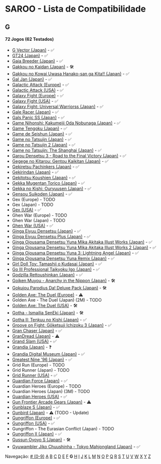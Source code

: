# SAROO - Lista de Compatibilidade

## G

#### 72 Jogos (62 Testados)

- [G Vector (Japan)](../../../Regions/Retails/Japan/T-30603G/01/README.md) - :white_check_mark:
- [GT24 (Japan)](../../../Regions/Retails/Japan/T-5714G/01/README.md) - :white_check_mark:
- [Gaia Breeder (Japan)](../../../Regions/Retails/Japan/T-34801G/01/README.md) - :white_check_mark:
- [Gakkou no Kaidan (Japan)](../../../Regions/Retails/Japan/GS-9026/01/README.md) - :hammer_and_wrench:
- [Gakkou no Kowai Uwasa Hanako-san ga Kita!! (Japan)](../../../Regions/Retails/Japan/T-1205G/01/README.md) - :white_check_mark:
- [Gal Jan (Japan)](../../../Regions/Retails/Japan/T-29101G/01/README.md) - :white_check_mark:
- [Galactic Attack (Europe)](../../../Regions/Retails/Europe/T-8116H-50/01/README.md) - :white_check_mark:
- [Galactic Attack (USA)](../../../Regions/Retails/USA/T-8116H/01/README.md) - :white_check_mark:
- [Galaxy Fight (Europe)](../../../Regions/Retails/Europe/T-1504H-50/01/README.md) - :white_check_mark:
- [Galaxy Fight (USA)](../../../Regions/Retails/USA/T-1504H/01/README.md) - :white_check_mark:
- [Galaxy Fight: Universal Warriorss (Japan)](../../../Regions/Retails/Japan/T-1510G/01/README.md) - :white_check_mark:
- [Gale Racer (Japan)](../../../Regions/Retails/Japan/GS-9003/01/README.md) - :white_check_mark:
- [Gals Panic SS (Japan)](../../../Regions/Retails/Japan/T-29002G/01/README.md) - :white_check_mark:
- [Game Nihonshi: Kakumeiji Oda Nobunaga (Japan)](../../../Regions/Retails/Japan/T-7633G/01/README.md) - :white_check_mark:
- [Game Tengoku (Japan)](../../../Regions/Retails/Japan/T-5712G/01/README.md) - :white_check_mark:
- [Game de Seishun (Japan)](../../../Regions/Retails/Japan/T-19711G/01/README.md) - :white_check_mark:
- [Game no Tatsujin (Japan)](../../../Regions/Retails/Japan/T-1502G/01/README.md) - :white_check_mark:
- [Game no Tatsujin 2 (Japan)](../../../Regions/Retails/Japan/T-1509G/01/README.md) - :white_check_mark:
- [Game no Tatsujin: The Shanghai (Japan)](../../../Regions/Retails/Japan/T-1506G/01/README.md) - :white_check_mark:
- [Garou Densetsu 3 - Road to the Final Victory (Japan)](../../../Regions/Retails/Japan/T-3102G/01/README.md) - :white_check_mark:
- [Gegege no Kitarou: Gentou Kaikitan (Japan)](../../../Regions/Retails/Japan/T-13310G/01/README.md) - :white_check_mark:
- [Gekiretsu Pachinkers (Japan)](../../../Regions/Retails/Japan/T-29601G/01/README.md) - :white_check_mark:
- [Gekirindan (Japan)](../../../Regions/Retails/Japan/T-7008G/01/README.md) - :white_check_mark:
- [Gekitotsu Koushien (Japan)](../../../Regions/Retails/Japan/T-6701G/01/README.md) - :white_check_mark:
- [Gekka Mugentan Torico (Japan)](../../../Regions/Retails/Japan/GS-9056/01/README.md) - :white_check_mark:
- [Gekka no Kishi: Ouryuusen (Japan)](../../../Regions/Retails/Japan/T-20606G/01/README.md) - :white_check_mark:
- [Gensou Suikoden (Japan)](../../../Regions/Retails/Japan/T-9525G/01/README.md) - :white_check_mark:
- Gex (Europe) - TODO
- Gex (Japan) - TODO
- [Gex (USA)](../../../Regions/Retails/USA/T-15904H/01/README.md) - :white_check_mark:
- Ghen War (Europe) - TODO
- Ghen War (Japan) - TODO
- [Ghen War (USA)](../../../Regions/Retails/USA/MK-81001/01/README.md) - :white_check_mark:
- [Ginga Eiyuu Densetsu (Japan)](../../../Regions/Retails/Japan/T-22301G/01/README.md) - :white_check_mark:
- [Ginga Eiyuu Densetsu Plus (Japan)](../../../Regions/Retails/Japan/T-22303G/01/README.md) - :white_check_mark:
- [Ginga Ojousama Densetsu Yuna Mika Akitaka Illust Works (Japan)](../../../Regions/Retails/Japan/T-14308G/01/README.md) - :white_check_mark:
- [Ginga Ojousama Densetsu Yuna Mika Akitaka Illust Works 2 (Japan)](../../../Regions/Retails/Japan/T-14323G/01/README.md) - :white_check_mark:
- [Ginga Ojousama Densetsu Yuna 3: Lightning Angel (Japan)](../../../Regions/Retails/Japan/T-14311G/01/README.md) - :white_check_mark:
- [Ginga Ojousama Densetsu Yuna Remix (Japan)](../../../Regions/Retails/Japan/T-14307G/01/README.md) - :white_check_mark:
- [Girl Doll Toy: Tamashii o Kudasai (Japan)](../../../Regions/Retails/Japan/T-37002G/01/README.md) - :white_check_mark:
- [Go III Professional Taikyoku Igo (Japan)](../../../Regions/Retails/Japan/T-29003G/01/README.md) - :white_check_mark:
- [Godzilla Rettoushinkan (Japan)](../../../Regions/Retails/Japan/GS-9050/01/README.md) - :white_check_mark:
- [Goiken Muyou - Anarchy in the Nippon (Japan)](../../../Regions/Retails/Japan/T-28902G/01/README.md) - :hammer_and_wrench:
- [Gokujou Parodius Da! Deluxe Pack (Japan)](../../../Regions/Retails/Japan/T-9501G/01/README.md) - :hammer_and_wrench:
- [Golden Axe: The Duel (Europe)](../../../Regions/Retails/Europe/MK-81045/01/README.md) - :warning:
- Golden Axe - The Duel (Japan) (2M) - TODO
- [Golden Axe: The Duel (USA)](../../../Regions/Retails/USA/MK-81045/01/README.md) - :hammer_and_wrench:
- [Gotha - Ismailia SenEki (Japan)](../../../Regions/Retails/Japan/GS-9009/01/README.md) - :hammer_and_wrench:
- [Gotha II: Tenkuu no Kishi (Japan)](../../../Regions/Retails/Japan/T-7608G/01/README.md) - :white_check_mark:
- [Groove on Fight: Gōketsuji Ichizoku 3 (Japan)](../../../Regions/Retails/Japan/T-14411G/01/README.md) - :white_check_mark:
- [Gran Chaser (Japan)](../../../Regions/Retails/Japan/GS-9022/01/README.md) - :white_check_mark:
- [GranDread (Japan)](../../../Regions/Retails/Japan/T-20603G/01/README.md) - :warning:
- [Grand Slam (USA)](../../../Regions/Retails/USA/T-07004H/01/README.md) - :white_check_mark:
- [Grandia (Japan)](../../../Regions/Retails/Japan/T-4507G/01/README.md) - :question:
- [Grandia Digital Museum (Japan)](../../../Regions/Retails/Japan/T-4512G/01/README.md) - :white_check_mark:
- [Greatest Nine '96 (Japan)](../../../Regions/Retails/Japan/GS-9086/01/README.md) - :white_check_mark:
- Grid Run (Europe) - TODO
- Grid Runner (Japan) - TODO
- [Grid Runner (USA)](../../../Regions/Retails/USA/T-7025H/01/README.md) - :white_check_mark:
- [Guardian Force (Japan)](../../../Regions/Retails/Japan/T-9905G/01/README.md) - :white_check_mark:
- Guardian Heroes (Europe) - TODO
- Guardian Heroes (Japan) (3M) - TODO
- [Guardian Heroes (USA)](../../../Regions/Retails/USA/MK-81035/01/README.md) - :white_check_mark:
- [Gun Frontier Arcade Gears (Japan)](../../../Regions/Retails/Japan/T-26109G/01/README.md) - :warning:
- [Gunblaze S (Japan)](../../../Regions/Retails/Japan/T-19710G/01/README.md) - :white_check_mark:
- [Gunbird (Japan)](../../../Regions/Retails/Japan/T-14402G/01/README.md) - :warning: (TODO - Update)
- [Gungriffon (Europe)](../../../Regions/Retails/Europe/MK-81046/01/README.md) - :white_check_mark:
- [Gungriffon (USA)](../../../Regions/Retails/USA/MK-81046/01/README.md) - :white_check_mark:
- Gungriffon - The Eurasian Conflict (Japan) - TODO
- [Gungriffon II (Japan)](../../../Regions/Retails/Japan/T-4511G/01/README.md) - :white_check_mark:
- [Gussun Oyoyo S (Japan)](../../../Regions/Retails/Japan/T-26101G/01/README.md) - :hammer_and_wrench:
- [Gyuwambler Jiko Chuushinha - Tokyo Mahjongland (Japan)](../../../Regions/Retails/Japan/T-4504G/01/README.md) - :white_check_mark:

Navegação:
[# (0-9)](./09.md) [A](./A.md) [B](./B.md) [C](./C.md) [D](./D.md) [E](./E.md) [F](./F.md) **G** [H](./H.md) [I](./I.md) [J](./J.md) [K](./K.md) [L](./L.md) [M](./M.md) [N](./N.md) [O](./O.md) [P](./P.md) [Q](./Q.md) [R](./R.md) [S](./S.md) [T](./T.md) [U](./U.md) [V](./V.md) [W](./W.md) [X](./X.md) [Y](./Y.md) [Z](./Z.md)
